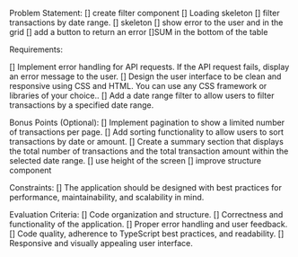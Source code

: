 Problem Statement:
[] create filter component
[] Loading skeleton
[] filter transactions by date range.
[] skeleton
[] show error to the user and in the grid
[] add a button to return an error
[]SUM in the bottom of the table

Requirements:
 
[] Implement error handling for API requests. If the API request fails, display an error message to the user.
[] Design the user interface to be clean and responsive using CSS and HTML. You can use any CSS framework or libraries of your choice..
[] Add a date range filter to allow users to filter transactions by a specified date range.

Bonus Points (Optional):
[] Implement pagination to show a limited number of transactions per page.
[] Add sorting functionality to allow users to sort transactions by date or amount.
[] Create a summary section that displays the total number of transactions and the total transaction amount within the selected date range.
[] use height of the screen
[] improve structure component

Constraints: 
[] The application should be designed with best practices for performance, maintainability, and scalability in mind.

Evaluation Criteria:
[] Code organization and structure.
[] Correctness and functionality of the application.
[] Proper error handling and user feedback.
[] Code quality, adherence to TypeScript best practices, and readability.
[] Responsive and visually appealing user interface.